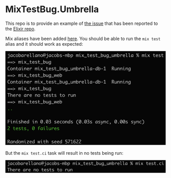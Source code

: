 # MixTestBug.Umbrella

This repo is to provide an example of [the issue](https://github.com/elixir-lang/elixir/issues/11997) that has been reported to the [Elixir repo](https://github.com/elixir-lang/elixir).

Mix aliases have been added [here](https://github.com/Mrjaco12/mix_test_bug_umbrella/blob/main/mix.exs#L49).
You should be able to run the `mix test` alias and it should work as expected:

![mix test example](https://raw.githubusercontent.com/Mrjaco12/mix_test_bug_umbrella/main/images/mix_test.png)

But the `mix test.ci` task will result in no tests being run:

![mix test.ci example](https://raw.githubusercontent.com/Mrjaco12/mix_test_bug_umbrella/main/images/mix_test_ci.png)
